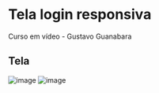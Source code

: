 # Tela login responsiva
 Curso em vídeo - Gustavo Guanabara

 ## Tela 
![image](https://github.com/user-attachments/assets/403e33cc-593e-44fc-b642-eac415b428d9)
![image](https://github.com/user-attachments/assets/63327ce3-f9c4-42f7-9e1f-f6a2f62cf8e8)

